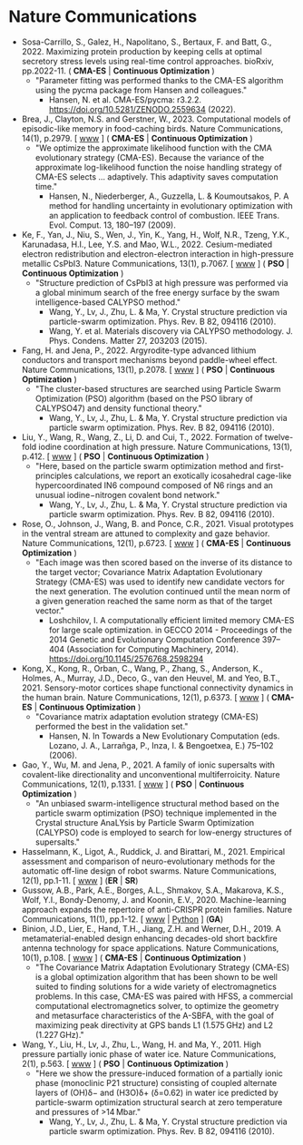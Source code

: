 # Nature Communications

* Sosa-Carrillo, S., Galez, H., Napolitano, S., Bertaux, F. and Batt, G., 2022. Maximizing protein production by keeping cells at optimal secretory stress levels using real-time control approaches. bioRxiv, pp.2022-11. ( **CMA-ES** | **Continuous Optimization** )
  * "Parameter fitting was performed thanks to the CMA-ES algorithm using the pycma package from Hansen and colleagues."
    * Hansen, N. et al. CMA-ES/pycma: r3.2.2. https://doi.org/10.5281/ZENODO.2559634 (2022).
* Brea, J., Clayton, N.S. and Gerstner, W., 2023. Computational models of episodic-like memory in food-caching birds. Nature Communications, 14(1), p.2979. [ [www](https://www.nature.com/articles/s41467-023-38570-x) ] ( **CMA-ES** | **Continuous Optimization** )
  * "We optimize the approximate likelihood function with the CMA evolutionary strategy (CMA-ES). Because the variance of the approximate log-likelihood function the noise handling strategy of CMA-ES selects ... adaptively. This adaptivity saves computation time."
    * Hansen, N., Niederberger, A., Guzzella, L. & Koumoutsakos, P. A method for handling uncertainty in evolutionary optimization with an application to feedback control of combustion. IEEE Trans. Evol. Comput. 13, 180–197 (2009).
* Ke, F., Yan, J., Niu, S., Wen, J., Yin, K., Yang, H., Wolf, N.R., Tzeng, Y.K., Karunadasa, H.I., Lee, Y.S. and Mao, W.L., 2022. Cesium-mediated electron redistribution and electron-electron interaction in high-pressure metallic CsPbI3. Nature Communications, 13(1), p.7067. [ [www](https://www.nature.com/articles/s41467-022-34786-5) ] ( **PSO** | **Continuous Optimization** )
  * "Structure prediction of CsPbI3 at high pressure was performed via a global minimum search of the free energy surface by the swam intelligence-based CALYPSO method."
    * Wang, Y., Lv, J., Zhu, L. & Ma, Y. Crystal structure prediction via particle-swarm optimization. Phys. Rev. B 82, 094116 (2010).
    * Wang, Y. et al. Materials discovery via CALYPSO methodology. J. Phys. Condens. Matter 27, 203203 (2015).
* Fang, H. and Jena, P., 2022. Argyrodite-type advanced lithium conductors and transport mechanisms beyond paddle-wheel effect. Nature Communications, 13(1), p.2078. [ [www](https://www.nature.com/articles/s41467-022-29769-5) ] ( **PSO** | **Continuous Optimization** )
  * "The cluster-based structures are searched using Particle Swarm Optimization (PSO) algorithm (based on the PSO library of CALYPSO47) and density functional theory."
    * Wang, Y., Lv, J., Zhu, L. & Ma, Y. Crystal structure prediction via particle swarm optimization. Phys. Rev. B 82, 094116 (2010).
* Liu, Y., Wang, R., Wang, Z., Li, D. and Cui, T., 2022. Formation of twelve-fold iodine coordination at high pressure. Nature Communications, 13(1), p.412. [ [www](https://www.nature.com/articles/s41467-022-28083-4) ] ( **PSO** | **Continuous Optimization** )
  * "Here, based on the particle swarm optimization method and first-principles calculations, we report an exotically icosahedral cage-like hypercoordinated IN6 compound composed of N6 rings and an unusual iodine−nitrogen covalent bond network."
    * Wang, Y., Lv, J., Zhu, L. & Ma, Y. Crystal structure prediction via particle swarm optimization. Phys. Rev. B 82, 094116 (2010).
* Rose, O., Johnson, J., Wang, B. and Ponce, C.R., 2021. Visual prototypes in the ventral stream are attuned to complexity and gaze behavior. Nature Communications, 12(1), p.6723. [ [www](https://www.nature.com/articles/s41467-021-27027-8) ] ( **CMA-ES** | **Continuous Optimization** )
  * "Each image was then scored based on the inverse of its distance to the target vector; Covariance Matrix Adaptation Evolutionary Strategy (CMA-ES) was used to identify new candidate vectors for the next generation. The evolution continued until the mean norm of a given generation reached the same norm as that of the target vector."
    * Loshchilov, I. A computationally efficient limited memory CMA-ES for large scale optimization. in GECCO 2014 - Proceedings of the 2014 Genetic and
Evolutionary Computation Conference 397–404 (Association for Computing Machinery, 2014). https://doi.org/10.1145/2576768.2598294
* Kong, X., Kong, R., Orban, C., Wang, P., Zhang, S., Anderson, K., Holmes, A., Murray, J.D., Deco, G., van den Heuvel, M. and Yeo, B.T., 2021. Sensory-motor cortices shape functional connectivity dynamics in the human brain. Nature Communications, 12(1), p.6373. [ [www](https://www.nature.com/articles/s41467-021-26704-y) ] ( **CMA-ES** | **Continuous Optimization** )
  * "Covariance matrix adaptation evolution strategy (CMA-ES) performed the best in the validation set."
    * Hansen, N. In Towards a New Evolutionary Computation (eds. Lozano, J. A., Larrañga, P., Inza, I. & Bengoetxea, E.) 75–102 (2006).
* Gao, Y., Wu, M. and Jena, P., 2021. A family of ionic supersalts with covalent-like directionality and unconventional multiferroicity. Nature Communications, 12(1), p.1331. [ [www](https://www.nature.com/articles/s41467-021-21597-3) ] ( **PSO** | **Continuous Optimization** )
  * "An unbiased swarm-intelligence structural method based on the particle swarm optimization (PSO) technique implemented in the Crystal structure AnaLYsis by Particle Swarm Optimization (CALYPSO) code is employed to search for low-energy structures of supersalts."
* Hasselmann, K., Ligot, A., Ruddick, J. and Birattari, M., 2021. Empirical assessment and comparison of neuro-evolutionary methods for the automatic off-line design of robot swarms. Nature Communications, 12(1), pp.1-11. [ [www](https://www.nature.com/articles/s41467-021-24642-3) ] (**ER** | **SR**)
* Gussow, A.B., Park, A.E., Borges, A.L., Shmakov, S.A., Makarova, K.S., Wolf, Y.I., Bondy-Denomy, J. and Koonin, E.V., 2020. Machine-learning approach expands the repertoire of anti-CRISPR protein families. Nature Communications, 11(1), pp.1-12. [ [www](https://www.nature.com/articles/s41467-020-17652-0) | [Python](https://github.com/gussow/acr) ] (**GA**)
* Binion, J.D., Lier, E., Hand, T.H., Jiang, Z.H. and Werner, D.H., 2019. A metamaterial-enabled design enhancing decades-old short backfire antenna technology for space applications. Nature Communications, 10(1), p.108. [ [www](https://www.nature.com/articles/s41467-018-08032-w) ] ( **CMA-ES** | **Continuous Optimization** )
  * "The Covariance Matrix Adaptation Evolutionary Strategy (CMA-ES) is a global optimization algorithm that has been shown to be well suited to finding solutions for a wide variety of electromagnetics problems. In this case, CMA-ES was paired with HFSS, a commercial computational electromagnetics solver, to optimize the geometry and metasurface characteristics of the A-SBFA, with the goal of maximizing peak directivity at GPS bands L1 (1.575 GHz) and L2 (1.227 GHz)."
* Wang, Y., Liu, H., Lv, J., Zhu, L., Wang, H. and Ma, Y., 2011. High pressure partially ionic phase of water ice. Nature Communications, 2(1), p.563. [ [www](https://www.nature.com/articles/ncomms1566) ] ( **PSO** | **Continuous Optimization** )
  * "Here we show the pressure-induced formation of a partially ionic phase (monoclinic P21 structure) consisting of coupled alternate layers of (OH)δ− and (H3O)δ+ (δ=0.62) in water ice predicted by particle-swarm optimization structural search at zero temperature and pressures of >14 Mbar."
    * Wang, Y., Lv, J., Zhu, L. & Ma, Y. Crystal structure prediction via particle swarm optimization. Phys. Rev. B 82, 094116 (2010).
